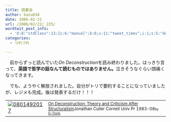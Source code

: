 ```yaml
---
title: 読書会
author: kazu634
date: 2006-02-22
url: /2006/02/22/_225/
wordtwit_post_info:
  - 'O:8:"stdClass":13:{s:6:"manual";b:0;s:11:"tweet_times";i:1;s:5:"delay";i:0;s:7:"enabled";i:1;s:10:"separation";s:2:"60";s:7:"version";s:3:"3.7";s:14:"tweet_template";b:0;s:6:"status";i:2;s:6:"result";a:0:{}s:13:"tweet_counter";i:2;s:13:"tweet_log_ids";a:1:{i:0;i:2277;}s:9:"hash_tags";a:0:{}s:8:"accounts";a:1:{i:0;s:7:"kazu634";}}'
categories:
  - つれづれ

---
```

<div class="section">
<p>
    　前からずっと読んでいた<i>On Deconstruction</i>を読み終わりました。はっきり言って、<b>英語で哲学の話なんて読むものではありません。</b>泣きそうなぐらい頭痛くなってきます。
</p></p> 
  
<p>
    　でも、ようやく解放されました。自分がトリで要約することになっていましたが、レジメも完成。後は発表するだけ！！！
</p>
  
<table cellpadding="5" border="0">
<tr>
<td valign="top">
<a href="https://www.amazon.co.jp/exec/obidos/ASIN/0801492017/goodpic-22/ref=nosim/" onclick="__gaTracker('send', 'event', 'outbound-article', 'https://www.amazon.co.jp/exec/obidos/ASIN/0801492017/goodpic-22/ref=nosim/', '');" target="_blank"><img alt="0801492017" src="http://images.amazon.com/images/P/0801492017.01._SCMZZZZZZZ_.gif" border="0" /></a>
</td>
      
<td valign="top">
<font size="-1"><a href="https://www.amazon.co.jp/exec/obidos/ASIN/0801492017/goodpic-22/ref=nosim/" onclick="__gaTracker('send', 'event', 'outbound-article', 'https://www.amazon.co.jp/exec/obidos/ASIN/0801492017/goodpic-22/ref=nosim/', 'On Deconstruction: Theory and Criticism After Structuralism');" target="_blank">On Deconstruction: Theory and Criticism After Structuralism</a>Jonathan Culler Cornell Univ Pr 1983-08</font><font size="-2">by <a href="http://www.goodpic.com/mt/aws/index.html" onclick="__gaTracker('send', 'event', 'outbound-article', 'http://www.goodpic.com/mt/aws/index.html', 'G-Tools');">G-Tools</a></font>
</td>
</tr>
</table>
</div>
